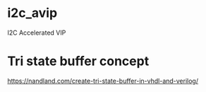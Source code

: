 # i2c_avip
I2C Accelerated VIP

# Tri state buffer concept
https://nandland.com/create-tri-state-buffer-in-vhdl-and-verilog/
